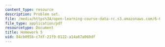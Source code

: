 ```yaml
---
content_type: resource
description: Problem set.
file: /media/https%3A/open-learning-course-data-rc.s3.amazonaws.com/6-055j-the-art-of-approximation-in-science-and-engineering-spring-2008/84cb095bc7df21f98122a14a67a060df_hw05.pdf
file_type: application/pdf
resourcetype: Document
title: Homework 5
uid: 84cb095b-c7df-21f9-8122-a14a67a060df
---
```

